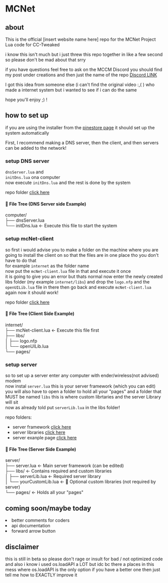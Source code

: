 # MCNet
## about
This is the official [insert website name here] repo for the MCNet Project Lua code for CC-Tweaked

i know this isn't much but i just threw this repo together in like a few second so please don't be mad about that srry

if you have questions feel free to ask on the MCCM Discord you should find my post under creations and then just the name of the repo [Discord LINK](https://discord.gg/minecraft-computer-mods-477910221872824320)

I got this idea from someone else (i can't find the original video :,( ) who made a internet system but i wanted to see if i can do the same

hope you'll enjoy ;) !

## how to set up

if you are using the installer from the [pinestore page](https://pinestore.cc/projects/153/mcnet) it should set up the system automatically<br>

First, I recommend making a DNS server, then the client, and then servers can be added to the network!<br>

### setup DNS server

`dnsServer.lua` and <br>
`initDns.lua` ona computer <br>
now execute `initDns.lua` and the rest is done by the system <br>

repo folder [click here](https://github.com/Redtech0inc/MCNet/tree/main/mcNet/dnsServer-Stuff)

#### 📁 File Tree (DNS Server side Example)
computer/<br>
├── dnsServer.lua<br>
└── initDns.lua ← Execute this file to start the system

### setup mcNet-client
so first i would advise you to make a folder on the machine where you are going to install the client on so that the files are in one place tho you don't have to do that<br>
for example `internet` as the folder name <br>
now put the `mcNet-client.lua` file in that and execute it once<br>
it is going to give you an error but thats normal now enter the newly created libs folder (my example `internet/libs`)
and drop the `logo.nfp` and the `openUILib.lua` file in there
then go back and execute `mcNet-client.lua` again now it should work!

repo folder [click here](https://github.com/Redtech0inc/MCNet/tree/main/mcNet/client-stuff)

#### 📁 File Tree (Client Side Example)

internet/  
├── mcNet-client.lua   ← Execute this file first  
├── libs/  
│   ├── logo.nfp  
│   └── openUILib.lua  
└── pages/

### setup server
so to set up a server enter any computer with ender/wireless(not advised) modem<br>
now instal `server.lua` this is your server framework (which you can edit)<br>
you will also have to open a folder to hold all your "pages" and a folder that MUST be named `libs` this is where custom librtaries and the server Library will sit<br>
now as already told put `serverLib.lua` in the libs folder!

repo folders:<br>

- server framework    [click here](https://github.com/Redtech0inc/MCNet/tree/main/mcNet/serverFramework) <br>
- server libraries    [click here](https://github.com/Redtech0inc/MCNet/tree/main/mcNet/serverFramework/libs) <br>
- server exanple page [click here](https://github.com/Redtech0inc/MCNet/tree/main/mcNet/serverFramework/pages) <br>

#### 📁 File Tree (Server Side Example)

server/  
├── server.lua              ← Main server framework (can be edited)  
├── libs/                   ← Contains required and custom libraries  
│   ├── serverLib.lua       ← Required server library  
│   └── yourCustomLib.lua   ← 🔧 Optional custom libraries (not required by server)  
└── pages/                  ← Holds all your "pages"

## coming soon/maybe today

<li> better comments for coders
<li> api documentation
<li> forward arrow button

## disclaimer
this is still in beta so please don't rage or insult for bad / not optimized code
and also i know i used os.loadAPI a LOT but idc bc there a places in this mess where os.loadAPI is the only option if you have a better one then just tell me how to EXACTLY improve it
